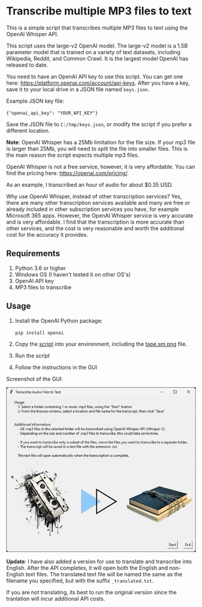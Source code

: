 # Transcribe multiple MP3 files to text

This is a simple script that transcribes multiple MP3 files to text using the OpenAI Whisper API.

This script uses the large-v2 OpenAI model. The large-v2 model is a 1.5B parameter model that is trained on a variety of text datasets, including Wikipedia, Reddit, and Common Crawl. It is the largest model OpenAI has released to date.

You need to have an OpenAI API key to use this script. You can get one here: https://platform.openai.com/account/api-keys. After you have a key, save it to your local drive in a JSON file named `keys.json`. 

Example JSON key file:

`{"openai_api_key": "YOUR_API_KEY"}`

Save the JSON file to `C:/tmp/keys.json`, or modify the script if you prefer a different location.

**Note**: OpenAI Whisper has a 25Mb limitation for the file size. If your mp3 file is larger than 25Mb, you will need to split the file into smaller files. This is the main reason the script expects multiple mp3 files.

OpenAI Whisper is not a free service, however, it is very affordable. You can find the pricing here: https://openai.com/pricing/.

As an example, I transcribed an hour of audio for about $0.35 USD.

Why use OpenAI Whisper, instead of other transcription services?
Yes, there are many other transcription services available and many are free or already included in other subscription services you have, for example Microsoft 365 apps. However, the OpenAI Whisper service is very accurate and is very affordable. I find that the transcription is more accurate than other services, and the cost is very reasonable and worth the additional cost for the accuracy it provides.

## Requirements

1. Python 3.6 or higher
2. Windows OS (I haven't tested it on other OS's)
3. OpenAI API key 
4. MP3 files to transcribe

## Usage

1. Install the OpenAI Python package:

    `pip install openai`

2. Copy the [script](https://github.com/HaroldMitts/transcriber/blob/main/tk-audio-text.py) into your environment, including the [tape.sm.png](https://github.com/HaroldMitts/transcriber/blob/main/tape.sm.png) file.

3. Run the script

4. Follow the instructions in the GUI

Screenshot of the GUI:

![Screenshot of the GUI](https://github.com/HaroldMitts/transcriber/blob/main/Screenshot.png)

**Update**: I have also added a version for use to translate and transcribe into English. After the API completes, it will open both the English and non-English text files. The translated text file will be named the same as the filename you specified, but with the suffix `_translated.txt`. 

If you are not translating, its best to run the original version since the tranlation will incur additional API costs.